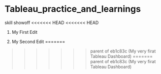 # Tableau_practice_and_learnings
 skill showoff
<<<<<<< HEAD
<<<<<<< HEAD


1. My First Edit

2. My Second Edit
=======
>>>>>>> parent of eb1c83c (My very firat Tableau Dashboard)
=======
>>>>>>> parent of eb1c83c (My very firat Tableau Dashboard)
